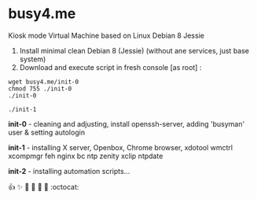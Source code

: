 # busy4.me
Kiosk mode Virtual Machine based on Linux Debian 8 Jessie

1. Install minimal clean Debian 8 (Jessie) (without ane services, just base system)
2. Download and execute script in fresh console [as root] :

```Shell
wget busy4.me/init-0
chmod 755 ./init-0
./init-0

./init-1

```

**init-0** - cleaning and adjusting, install openssh-server, adding 'busyman' user & setting autologin

**init-1** - installing X server, Openbox, Chrome browser, xdotool wmctrl xcompmgr feh nginx bc ntp zenity xclip ntpdate

**init-2** - installing automation scripts...

 
:+1: :sparkles: :camel: :tada: :rocket: :metal: :octocat: 
